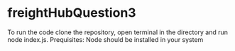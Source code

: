 # freightHubQuestion3
To run the code clone the repository, open terminal in the directory and run node index.js.
Prequisites: Node should be installed in your system

